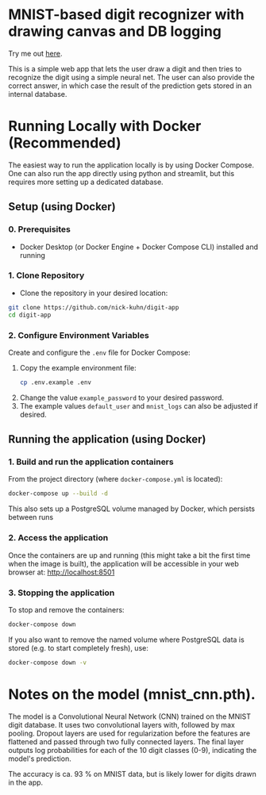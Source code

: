 # MNIST-based digit recognizer with drawing canvas and DB logging
Try me out [here](http://nikolaskuhn.com/digit-app).

This is a simple web app that lets the user draw a digit and then tries to recognize the digit using a simple neural net. The user can also provide the correct answer, in which case the result of the prediction gets stored in an internal database.

# Running Locally with Docker (Recommended)

The easiest way to run the application locally is by using Docker Compose. One can also run the app directly using python and streamlit, but this requires more setting up a dedicated database.

## Setup (using Docker)
### 0. Prerequisites
*   Docker Desktop (or Docker Engine + Docker Compose CLI) installed and running

### 1. Clone Repository
* Clone the repository in your desired location:
```bash
git clone https://github.com/nick-kuhn/digit-app
cd digit-app
```

### 2. Configure Environment Variables
Create and configure the `.env` file for Docker Compose:

1.  Copy the example environment file:
    ```bash
    cp .env.example .env
    ```
2.  Change the value `example_password` to your desired password.
4.  The example values  `default_user` and `mnist_logs` can also be adjusted if desired. 

## Running the application (using Docker)
### 1. Build and run the application containers
From the project directory (where `docker-compose.yml` is located):
```bash
docker-compose up --build -d
```
This also sets up a PostgreSQL volume managed by Docker, which persists between runs
### 2. Access the application
Once the containers are up and running (this might take a bit the first time when the image is built), the application will be accessible in your web browser at:
[http://localhost:8501](http://localhost:8501)


### 3. Stopping the application
To stop and remove the containers:
```bash
docker-compose down
```
If you also want to remove the named volume where PostgreSQL data is stored (e.g. to start completely fresh), use:
```bash
docker-compose down -v
```


# Notes on the model (mnist_cnn.pth).
The model is a Convolutional Neural Network (CNN) trained on the MNIST digit database. It uses two convolutional layers with, followed by max pooling. Dropout layers are used for regularization before the features are flattened and passed through two fully connected layers. The final layer outputs log probabilities for each of the 10 digit classes (0-9), indicating the model's prediction.

The accuracy is ca. 93 % on MNIST data, but is likely lower for digits drawn in the app.